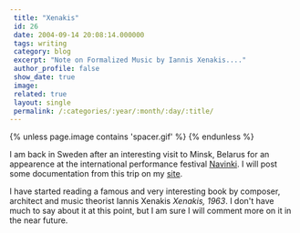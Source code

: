 ```yaml
---
 title: "Xenakis"
 id: 26
 date: 2004-09-14 20:08:14.000000
 tags: writing
 category: blog
 excerpt: "Note on Formalized Music by Iannis Xenakis...."
 author_profile: false
 show_date: true
 image: 
 related: true
 layout: single
 permalink: /:categories/:year/:month/:day/:title/
---
```

{% unless page.image contains 'spacer.gif' %}
{% endunless %}

I am back in Sweden after an interesting visit to Minsk, Belarus for an appearence at the international performance festival <a href="http://navinki.smufsa.nu/2004/index_en.htm">Navinki</a>. I will post some documentation from this trip on my <a href="http://www.henrikfrisk.com/index.jsp?id=news">site</a>.

I have started reading a famous and very interesting book by composer, architect and music theorist Iannis Xenakis <i id="Xenakis, Iannis" title="Formalized Music : thought and mathematics in composition" class="Pendragon Press" style="1963, Revised edition" dir="Harmonologia series No. 6">Xenakis, 1963</i>. I don't have much to say about it at this point, but I am sure I will comment more on it in the near future.
